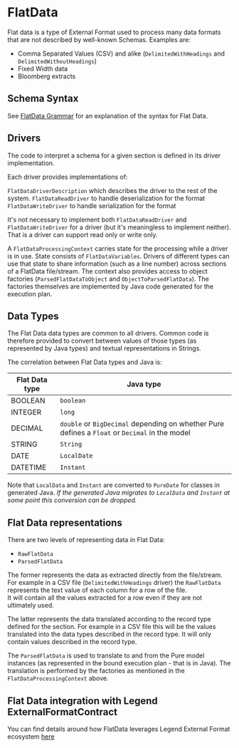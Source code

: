 # FlatData

Flat data is a type of External Format used to process many data formats that are not described by well-known Schemas.
Examples are:

- Comma Separated Values (CSV) and alike (`DelimitedWithHeadings` and `DelimitedWithoutHeadings`)
- Fixed Width data
- Bloomberg extracts

## Schema Syntax

See [FlatData Grammar](https://legend.finos.org/docs/tutorials/studio-flat-data-schema#flat-data-grammar)
for an explanation of the syntax for Flat Data.

## Drivers

The code to interpret a schema for a given section is defined in its driver implementation.

Each driver provides implementations of:

`FlatDataDriverDescription` which describes the driver to the rest of the system.
`FlatDataReadDriver` to handle deserialization for the format
`FlatDataWriteDriver` to handle serialization for the format

It's not necessary to implement both `FlatDataReadDriver` and `FlatDataWriteDriver` for a
driver (but it's meaningless to implement neither). That is a driver can support read only
or write only.

A `FlatDataProcessingContext` carries state for the processing while a driver is in use.
State consists of `FlatDataVariables`. Drivers of different types can use that state to
share information (such as a line number) across sections of a FlatData file/stream.
The context also provides access to object factories (`ParsedFlatDataToObject` and
`ObjectToParsedFlatData`). The factories themselves are implemented by Java code generated
for the execution plan.

## Data Types

The Flat Data data types are common to all drivers. Common code is therefore provided
to convert between values of those types (as represented by Java types) and textual representations
in Strings.

The correlation between Flat Data types and Java is:

| Flat Data type | Java type                                                                                      |
|----------------|------------------------------------------------------------------------------------------------|
| BOOLEAN        | `boolean`                                                                                      |
| INTEGER        | `long`                                                                                         |
| DECIMAL        | `double` or `BigDecimal` depending on whether Pure defines a `Float` or `Decimal` in the model |
| STRING         | `String`                                                                                       |
| DATE           | `LocalDate`                                                                                    |
| DATETIME       | `Instant`                                                                                      |

Note that `LocalData` and `Instant` are converted to `PureDate` for classes in generated Java.
_If the generated Java migrates to `LocalData` and `Instant` at some point this conversion can be dropped._

## Flat Data representations

There are two levels of representing data in Flat Data:

* `RawFlatData`
* `ParsedFlatData`

The former represents the data as extracted directly from the file/stream. For example in a CSV file
(`DelimitedWithHeadings` driver) the `RawFlatData` represents the text value of each column for a row of the file.  
It will contain all the values extracted for a row even if they are not ultimately used.

The latter represents the data translated according to the record type defined for the section. For example in
a CSV file this will be the values translated into the data types described in the record type.
It will only contain values described in the record type.

The `ParsedFlatData` is used to translate to and from the Pure model instances (as represented in the bound
execution plan - that is in Java). The translation is performed by the factories as mentioned in the
`FlatDataProcessingContext` above.

## Flat Data integration with Legend ExternalFormatContract

You can find details around how FlatData leverages Legend External Format ecosystem [here](./integration-with-external-format-contract.md) 